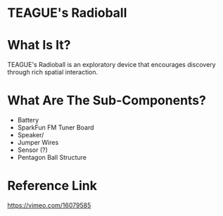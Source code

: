 # TEAGUE's Radioball

# What Is It?
TEAGUE's Radioball is an exploratory device that encourages discovery through rich spatial interaction.



# What Are The Sub-Components?
- Battery
- SparkFun FM Tuner Board
- Speaker/
- Jumper Wires
- Sensor (?)
- Pentagon Ball Structure 


# Reference Link
https://vimeo.com/16079585

